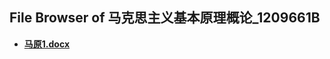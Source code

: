 ## File Browser of 马克思主义基本原理概论_1209661B

- [**马原1.docx**](http://172.18.220.5/_public/hfut_courses/马克思主义基本原理概论_1209661B/马原1.docx)
